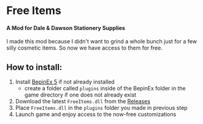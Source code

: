 # Free Items
#### A Mod for Dale & Dawson Stationery Supplies

I made this mod because I didn't want to grind a whole bunch just for a few silly cosmetic items. So now we have access to them for free.

## How to install:
1. Install [BepinEx 5](https://github.com/BepInEx/BepInEx/releases) if not already installed
	- create a folder called `plugins` inside of the BepinEx folder in the game directory if one does not already exist
2. Download the latest `FreeItems.dll` from the [Releases](https://github.com/boxfriend/DDSS-FreeItems/releases)
3. Place `FreeItems.dll` in the `plugins` folder you made in previous step
4. Launch game and enjoy access to the now-free customizations